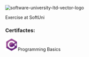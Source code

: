 ![software-university-ltd-vector-logo](https://user-images.githubusercontent.com/78408524/170858705-b4a85e10-ea3d-4f76-87f7-347b5d51a15b.png)

Exercise at SoftUni

<h3 align="left">Certifactes:</h3>
<p align="left"> <a href="https://www.w3schools.com/cs/" target="_blank" rel="noreferrer"> <img src="https://raw.githubusercontent.com/devicons/devicon/master/icons/csharp/csharp-original.svg" alt="csharp" width="40" height="40" </a><a>Programming Basics</a></p>
